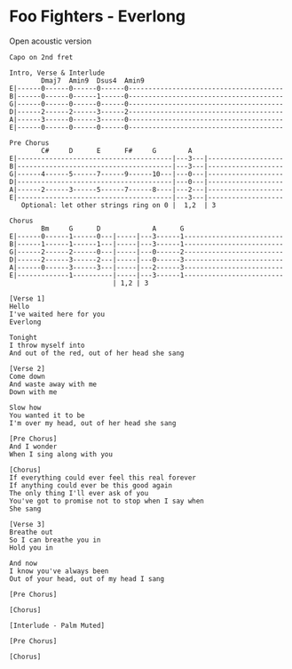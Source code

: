 # Foo Fighters - Everlong

Open acoustic version

    Capo on 2nd fret
    
    Intro, Verse & Interlude
            Dmaj7  Amin9  Dsus4  Amin9
    E|------0------0------0------0---------------------------------------
    B|------0------0------1------0---------------------------------------
    G|------0------0------0------0---------------------------------------
    D|------2------2------3------2---------------------------------------
    A|------3------0------3------0---------------------------------------
    E|------0------0------0------0---------------------------------------
    
    Pre Chorus
            C#     D      E      F#     G        A
    E|---------------------------------------|---3---|-------------------
    B|---------------------------------------|---3---|-------------------
    G|------4------5------7------9------10---|---0---|-------------------
    D|---------------------------------------|---0---|-------------------
    A|------2------3------5------7------8----|---2---|-------------------
    E|---------------------------------------|---3---|-------------------
       Optional: let other strings ring on 0 |  1,2  | 3
    
    Chorus
            Bm     G      D             A      G
    E|------0------1------0---|-----|---3------1-------------------------
    B|------1------1------1---|-----|---3------1-------------------------
    G|------2------2------0---|-----|---0------2-------------------------
    D|------2------3------2---|-----|---0------3-------------------------
    A|------0------3------3---|-----|---2------3-------------------------
    E|-------------1----------|-----|---3------1-------------------------
                              | 1,2 | 3
    
    [Verse 1]
    Hello
    I've waited here for you
    Everlong
    
    Tonight
    I throw myself into
    And out of the red, out of her head she sang
    
    [Verse 2]
    Come down
    And waste away with me
    Down with me
    
    Slow how
    You wanted it to be
    I'm over my head, out of her head she sang
    
    [Pre Chorus]
    And I wonder
    When I sing along with you
    
    [Chorus]
    If everything could ever feel this real forever
    If anything could ever be this good again
    The only thing I'll ever ask of you
    You've got to promise not to stop when I say when
    She sang
    
    [Verse 3]
    Breathe out
    So I can breathe you in
    Hold you in
    
    And now
    I know you've always been
    Out of your head, out of my head I sang
    
    [Pre Chorus]
    
    [Chorus]
    
    [Interlude - Palm Muted]
    
    [Pre Chorus]
    
    [Chorus]
